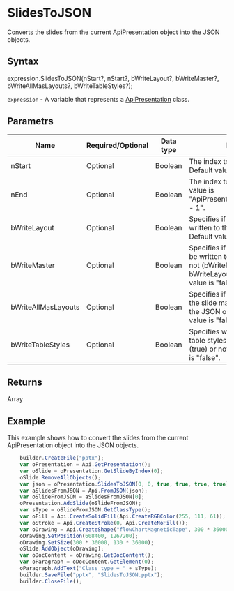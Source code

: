 # SlidesToJSON

Converts the slides from the current ApiPresentation object into the JSON objects.

## Syntax

expression.SlidesToJSON(nStart?, nStart?, bWriteLayout?, bWriteMaster?, bWriteAllMasLayouts?, bWriteTableStyles?);

`expression` - A variable that represents a [ApiPresentation](../ApiPresentation.md) class.

## Parametrs

| **Name** | **Required/Optional** | **Data type** | **Description** |
| ------------- | ------------- | ------------- | ------------- |
| nStart | Optional | Boolean | The index to the start slide. Default value is "0". |
| nEnd | Optional | Boolean | The index to the end slide. Default value is "ApiPresentation.GetSlidesCount() - 1". |
| bWriteLayout | Optional | Boolean | Specifies if the slide layout will be written to the JSON object or not. Default value is "false". |
| bWriteMaster | Optional | Boolean | Specifies if the slide master will be written to the JSON object or not (bWriteMaster is false if bWriteLayout === false). Default value is "false". |
| bWriteAllMasLayouts | Optional | Boolean | Specifies if all child layouts from the slide master will be written to the JSON object or not. Default value is "false". |
| bWriteTableStyles | Optional | Boolean | Specifies whether to write used table styles to the JSON object (true) or not (false). Default value is "false". |

## Returns

Array<JSON>

## Example

This example shows how to convert the slides from the current ApiPresentation object into the JSON objects.

```javascript
	builder.CreateFile("pptx");
	var oPresentation = Api.GetPresentation();
	var oSlide = oPresentation.GetSlideByIndex(0);
	oSlide.RemoveAllObjects();
	var json = oPresentation.SlidesToJSON(0, 0, true, true, true, true);
	var aSlidesFromJSON = Api.FromJSON(json);
	var oSlideFromJSON = aSlidesFromJSON[0];
	oPresentation.AddSlide(oSlideFromJSON);
	var sType = oSlideFromJSON.GetClassType();
	var oFill = Api.CreateSolidFill(Api.CreateRGBColor(255, 111, 61));
	var oStroke = Api.CreateStroke(0, Api.CreateNoFill());
	var oDrawing = Api.CreateShape("flowChartMagneticTape", 300 * 36000, 130 * 36000, oFill, oStroke);
	oDrawing.SetPosition(608400, 1267200);
	oDrawing.SetSize(300 * 36000, 130 * 36000);
	oSlide.AddObject(oDrawing);
	var oDocContent = oDrawing.GetDocContent();
	var oParagraph = oDocContent.GetElement(0);
	oParagraph.AddText("Class type = " + sType);
	builder.SaveFile("pptx", "SlidesToJSON.pptx");
	builder.CloseFile();
```